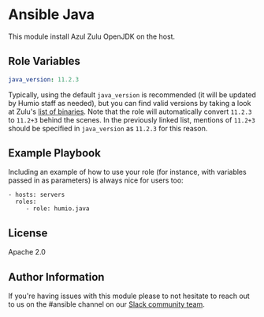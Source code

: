 Ansible Java
=========

This module install Azul Zulu OpenJDK on the host.

Role Variables
--------------

```yaml
java_version: 11.2.3
```

Typically, using the default `java_version` is recommended (it will be updated by Humio staff as needed), but you can
find valid versions by taking a look at Zulu's [list of binaries](http://static.azul.com/zulu/bin/). Note that the role
will automatically convert `11.2.3` to `11.2+3` behind the scenes. In the previously linked list, mentions of `11.2+3`
should be specified in `java_version` as `11.2.3` for this reason.

Example Playbook
----------------

Including an example of how to use your role (for instance, with variables passed in as parameters) is always nice for users too:

    - hosts: servers
      roles:
         - role: humio.java

License
-------

Apache 2.0

Author Information
------------------

If you're having issues with this module please to not hesitate to reach out to us on the #ansible channel on our [Slack community team](https://community.humio.com/).
